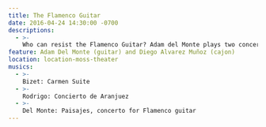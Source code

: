 ```yaml
---
title: The Flamenco Guitar
date: 2016-04-24 14:30:00 -0700
descriptions:
  - >-
    Who can resist the Flamenco Guitar? Adam del Monte plays two concertos with flamenco evocations – Rodrigo’s ever-popular “Concierto de Aranjuez” and Del Monte’s own flamenco concerto “Paisajes” which also features the reknowned cajon player Diego Alvarez Muñoz. Bizet’s “Carmen Suite” sets the stage!
feature: Adam Del Monte (guitar) and Diego Alvarez Muñoz (cajon)
location: location-moss-theater
musics:
  - >-
    Bizet: Carmen Suite
  - >-
    Rodrigo: Concierto de Aranjuez
  - >-
    Del Monte: Paisajes, concerto for Flamenco guitar
---
```

